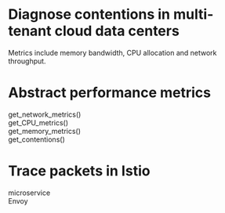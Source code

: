 # Diagnose contentions in multi-tenant cloud data centers
Metrics include memory bandwidth, CPU allocation and network throughput. <br>

# Abstract performance metrics
get_network_metrics() <br>
get_CPU_metrics() <br>
get_memory_metrics() <br>
get_contentions() <br>

# Trace packets in Istio
microservice <br>
Envoy <br>
